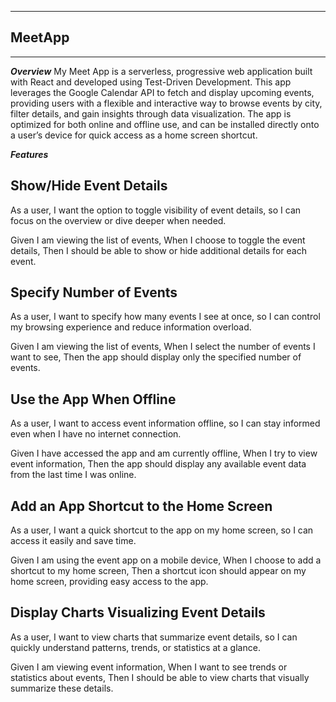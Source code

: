 ***

## MeetApp

***

***Overview***
My Meet App is a serverless, progressive web application built with React and developed using Test-Driven Development. This app leverages the Google Calendar API to fetch and display upcoming events, providing users with a flexible and interactive way to browse events by city, filter details, and gain insights through data visualization. The app is optimized for both online and offline use, and can be installed directly onto a user’s device for quick access as a home screen shortcut.

***Features***

## Show/Hide Event Details 
As a user, I want the option to toggle visibility of event details, so I can focus on the overview or dive deeper when needed.

Given I am viewing the list of events,
When I choose to toggle the event details,
Then I should be able to show or hide additional details for each event.

## Specify Number of Events 
As a user, I want to specify how many events I see at once, so I can control my browsing experience and reduce information overload.

Given I am viewing the list of events,
When I select the number of events I want to see,
Then the app should display only the specified number of events.

## Use the App When Offline
As a user, I want to access event information offline, so I can stay informed even when I have no internet connection.

Given I have accessed the app and am currently offline,
When I try to view event information,
Then the app should display any available event data from the last time I was online.


## Add an App Shortcut to the Home Screen 
As a user, I want a quick shortcut to the app on my home screen, so I can access it easily and save time.

Given I am using the event app on a mobile device,
When I choose to add a shortcut to my home screen,
Then a shortcut icon should appear on my home screen, providing easy access to the app.


## Display Charts Visualizing Event Details
As a user, I want to view charts that summarize event details, so I can quickly understand patterns, trends, or statistics at a glance.

Given I am viewing event information,
When I want to see trends or statistics about events,
Then I should be able to view charts that visually summarize these details.